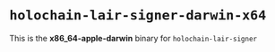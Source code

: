 # `holochain-lair-signer-darwin-x64`

This is the **x86_64-apple-darwin** binary for `holochain-lair-signer`
